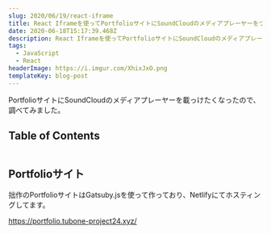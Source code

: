 ```yaml
---
slug: 2020/06/19/react-iframe
title: React Iframeを使ってPortfolioサイトにSoundCloudのメディアプレーヤーをつける
date: 2020-06-18T15:17:39.468Z
description: React Iframeを使ってPortfolioサイトにSoundCloudのメディアプレーヤーをつける
tags:
  - JavaScript
  - React
headerImage: https://i.imgur.com/XhixJxO.png
templateKey: blog-post
---
```

PortfolioサイトにSoundCloudのメディアプレーヤーを載っけたくなったので、調べてみました。

## Table of Contents

```toc

```

## Portfolioサイト

拙作のPortfolioサイトはGatsuby.jsを使って作っており、Netlifyにてホスティングしてます。

<https://portfolio.tubone-project24.xyz/>